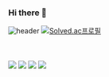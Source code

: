 ### Hi there 👋

<!--
**qhtjd8989/qhtjd8989** is a ✨ _special_ ✨ repository because its `README.md` (this file) appears on your GitHub profile.

Here are some ideas to get you started:

- 🔭 I’m currently working on ...
- 🌱 I’m currently learning ...
- 👯 I’m looking to collaborate on ...
- 🤔 I’m looking for help with ...
- 💬 Ask me about ...
- 📫 How to reach me: ...
- 😄 Pronouns: ...
- ⚡ Fun fact: ...
-->

<!-- <img src="https://capsule-render.vercel.app/api?type=slice&color=auto&height=300&section=header&text=Bo%20Sung&fontSize=90&animation=fadeIn" /> -->
![header](https://capsule-render.vercel.app/api?type=waving&color=auto&height=300&section=header&text=Bo%20Sung&fontSize=90)
[![Solved.ac프로필](http://mazassumnida.wtf/api/v2/generate_badge?boj=qhtjd8989)](https://solved.ac/qhtjd8989/)
<br><br><br><br>
<a href="https://github.com/qhtjd8989/JavaStudy-bosung-20220513"><img src="https://img.shields.io/badge/Java-ffffff?style=flat-square&logo=Java&logoColor=black"/></a>
<a href="https://github.com/qhtjd8989/web-basic"><img src="https://img.shields.io/badge/HTML5-000000?style=flat-square&logo=HTML5&logoColor=#E34F26&"/></a>
<a href="https://github.com/qhtjd8989/Jsp"><img src="https://img.shields.io/badge/JSP-66459B?style=flat-square&logo=JSP&logoColor=ffffff"/></a>
<a href="https://github.com/qhtjd8989/springoot-study-20220712"><img src="https://img.shields.io/badge/Spring-#6DB33F?style=flat-square&logo=Spring&logoColor=ffffff"/></a>

